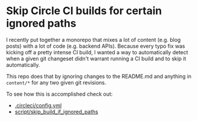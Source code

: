 # Skip Circle CI builds for certain ignored paths

I recently put together a monorepo that mixes a lot of content (e.g. blog posts)
with a lot of code (e.g. backend APIs). Because every typo fix was kicking off a
pretty intense CI build, I wanted a way to automatically detect when a given git
changeset didn't warrant running a CI build and to skip it automatically.

This repo does that by ignoring changes to the README.md and anything in
`content/*` for any two given git revisions.

To see how this is accomplished check out:

* [.circleci/config.yml](/.circleci/config.yml)
* [script/skip_build_if_ignored_paths](/script/skip_build_if_ignored_paths)
